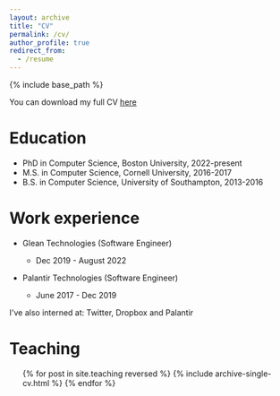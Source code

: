 ```yaml
---
layout: archive
title: "CV"
permalink: /cv/
author_profile: true
redirect_from:
  - /resume
---
```


{% include base_path %}

You can download my full CV [here](https://ristache.com/files/CV.pdf)

Education
======
* PhD in Computer Science, Boston University, 2022-present
* M.S. in Computer Science, Cornell University, 2016-2017
* B.S. in Computer Science, University of Southampton, 2013-2016

Work experience
======
* Glean Technologies (Software Engineer)
  * Dec 2019 - August 2022

* Palantir Technologies (Software Engineer)
  * June 2017 - Dec 2019

I've also interned at: Twitter, Dropbox and Palantir

Teaching
======
  <ul>{% for post in site.teaching reversed %}
    {% include archive-single-cv.html %}
  {% endfor %}</ul>
  
